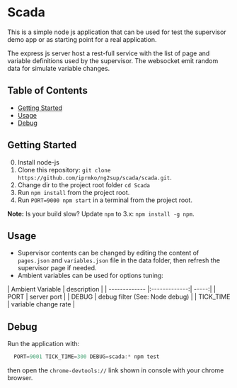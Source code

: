 Scada
=====

This is a simple node js application that can be used for test the supervisor demo app or as starting point for a real application.

The express js server host a rest-full service with the list of page and variable definitions used by the supervisor. The websocket emit random data for simulate variable changes.

Table of Contents
-----------------
 * [Getting Started](#getting-started)
 * [Usage](#Usage)
 * [Debug](#Debug)

Getting Started
---------------
0. Install node-js
1. Clone this repository: `git clone https://github.com/iprmko/ng2sup/scada/scada.git`.
2. Change dir to the project root folder `cd Scada`
3. Run `npm install` from the project root.
4. Run `PORT=9000 npm start` in a terminal from the project root.

**Note:** Is your build slow? Update `npm` to 3.x: `npm install -g npm`.

Usage
-----
* Supervisor contents can be changed by editing the content of `pages.json` and `variables.json` file in the data folder, then refresh the supervisor page if needed.
* Ambient variables can be used for options tuning:

| Ambient Variable | description  |
| ------------- |:-------------:| -----:|
| PORT | server port |
| DEBUG | debug filter (See: Node debug) |
| TICK_TIME | variable change rate |

Debug
-----
Run the application with:
```javascript
  PORT=9001 TICK_TIME=300 DEBUG=scada:* npm test
```
then open the `chrome-devtools://` link shown in console with your chrome browser.
